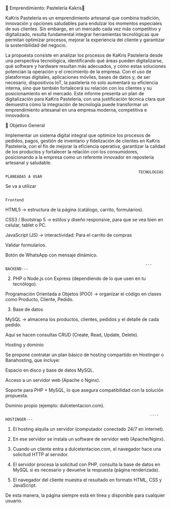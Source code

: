 🧁 Emprendimiento: Pastelería Kakris🧁

KaKris Pastelería es un emprendimiento artesanal que combina tradición, innovación y opciones saludables para endulzar los momentos especiales de sus clientes. Sin embargo, en un mercado cada vez más competitivo y digitalizado, resulta fundamental integrar herramientas tecnológicas que permitan optimizar procesos, mejorar la experiencia del cliente y garantizar la sostenibilidad del negocio.

La propuesta consiste en analizar los procesos de KaKris Pastelería desde una perspectiva tecnológica, identificando qué áreas pueden digitalizarse, qué software y hardware resultan más adecuados, y cómo estas soluciones potencian la operación y el crecimiento de la empresa. Con el uso de plataformas digitales, aplicaciones móviles, bases de datos y, de ser necesario, dispositivos IoT, la pastelería no solo aumentará su eficiencia interna, sino que también fortalecerá su relación con los clientes y su posicionamiento en el mercado.
Este informe presenta un plan de digitalización para KaKris Pastelería, con una justificación técnica clara que demuestra cómo la integración de tecnología puede transformar un emprendimiento artesanal en una empresa moderna, competitiva e innovadora.

🎯 Objetivo General

Implementar un sistema digital integral que optimice los procesos de pedidos, pagos, gestión de inventario y fidelización de clientes en KaKris Pastelería, con el fin de mejorar la eficiencia operativa, garantizar la calidad de los productos y fortalecer la relación con los consumidores, posicionando a la empresa como un referente innovador en repostería artesanal y saludable.
                           
                                                               
                                                              TECNOLOGIAS PLANEADAS A USAR
 Se va a utilizar                                                               
                                                                  
                                                                     Frontend 

HTML5 → estructura de la página (catálogo, carrito, formularios).

CSS3 / Bootstrap 5 → estilos y diseño responsive, para que se vea bien en celular, tablet o PC.

JavaScript (JS) → interactividad: Para el carrito de compras   


Validar formularios.

Botón de WhatsApp con mensaje dinámico.


                                                                 ---BACKEND---
                                                                 
2. PHP o Node.js con Express (dependiendo de lo que usen en tu tecnólogo).

Programación Orientada a Objetos (POO) → organizar el código en clases como Producto, Cliente, Pedido.

3. Base de datos

MySQL → almacena los productos, clientes, pedidos y el detalle de cada pedido.

Aquí se hacen consultas CRUD (Create, Read, Update, Delete).

Hosting y dominio

Se propone contratar un plan básico de hosting compartido en Hostinger o Banahosting, que incluye:

Espacio en disco y base de datos MySQL.

Acceso a un servidor web (Apache o Nginx).

Soporte para PHP + MySQL, lo que asegura compatibilidad con la solución propuesta.

Dominio propio (ejemplo: dulcetentacion.com).

                                                                   ---- HOSTINGER---

1. El hosting alquila un servidor (computador conectado 24/7 en internet).

2. En ese servidor se instala un software de servidor web (Apache/Nginx).

3. Cuando un cliente entra a dulcetentacion.com, el navegador hace una solicitud HTTP al servidor.

4. El servidor procesa la solicitud con PHP, consulta la base de datos en MySQL si es necesario y devuelve la respuesta (página renderizada).

5. El navegador del cliente muestra el resultado en formato HTML, CSS y JavaScript.
   
De esta manera, la página siempre está en línea y disponible para cualquier usuario.
